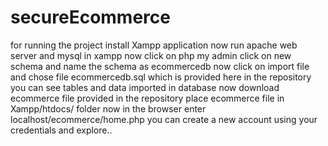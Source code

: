# secureEcommerce
for running the project install Xampp application
now run apache web server and mysql in xampp
now click on php my admin
click on new schema and name the schema as ecommercedb
now click on import file and chose file ecommercedb.sql which is provided here in the repository
you can see tables and data imported in database
now download ecommerce file provided in the repository 
place ecommerce file in Xampp/htdocs/ folder
now in the browser enter localhost/ecommerce/home.php
you can create a new account using your credentials and explore..
